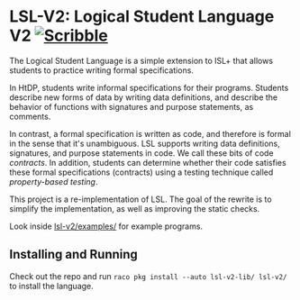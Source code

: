 # LSL-V2: Logical Student Language V2 [![Scribble][docs-badge]][docs]

The Logical Student Language is a simple extension to ISL+ that allows students
to practice writing formal specifications.

In HtDP, students write informal specifications for their programs. Students
describe new forms of data by writing data definitions, and describe the
behavior of functions with signatures and purpose statements, as comments.

In contrast, a formal specification is written as code, and therefore is formal
in the sense that it's unambiguous. LSL supports writing data definitions,
signatures, and purpose statements in code. We call these bits of code
_contracts_. In addition, students can determine whether their code
satisfies these formal specifications (contracts) using a testing technique
called _property-based testing_.

This project is a re-implementation of LSL. The goal of the rewrite is
to simplify the implementation, as well as improving the static checks.

Look inside [lsl-v2/examples/](https://github.com/AndreyPiterkin/lsl-v2/tree/main/examples) for
example programs.

## Installing and Running

Check out the repo and run `raco pkg install --auto lsl-v2-lib/ lsl-v2/` to install the language.

[docs-badge]: https://img.shields.io/badge/Docs-Scribble-blue.svg
[docs]: https://docs.racket-lang.org/lsl/
